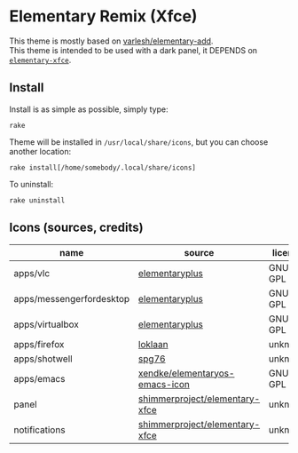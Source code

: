 # Elementary Remix (Xfce)

This theme is mostly based on
[varlesh/elementary-add][varlesh/elementary-add].<br>
This theme is intended to be used with a dark panel,
it DEPENDS on [``elementary-xfce``][shimmerproject/elementary-xfce].

## Install

Install is as simple as possible, simply type:

```
rake
```

Theme will be installed in ``/usr/local/share/icons``, but you can choose
another location:

```
rake install[/home/somebody/.local/share/icons]
```

To uninstall:

```
rake uninstall
```

## Icons (sources, credits)

| name                     | source                           | license |
| ------------------------ | -------------------------------- | ------- |
| apps/vlc                 | [elementaryplus][elementaryplus] | GNU GPL |
| apps/messengerfordesktop | [elementaryplus][elementaryplus] | GNU GPL |
| apps/virtualbox          | [elementaryplus][elementaryplus] | GNU GPL |
| apps/firefox             | [loklaan][loklaan]               | unknown |
| apps/shotwell            | [spg76][spg76]                   | unknown |
| apps/emacs               | [xendke/elementaryos-emacs-icon][xendke/elementaryos-emacs-icon] | GNU GPL |
| panel                    | [shimmerproject/elementary-xfce][shimmerproject/elementary-xfce] | unknown |
| notifications            | [shimmerproject/elementary-xfce][shimmerproject/elementary-xfce] | unknown |

[elementaryplus]: https://github.com/mank319/elementaryPlus
[varlesh/elementary-add]: https://github.com/varlesh/elementary-add
[shimmerproject/elementary-xfce]: https://github.com/shimmerproject/elementary-xfce
[xendke/elementaryos-emacs-icon]: https://github.com/xendke/elementaryos-emacs-icon
[loklaan]: https://loklaan.deviantart.com/
[spg76]: https://spg76.deviantart.com/
